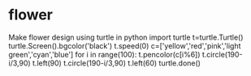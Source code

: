 # flower
Make flower design using turtle in python 
import turtle
t=turtle.Turtle()
turtle.Screen().bgcolor('black')
t.speed(0)
c=['yellow','red','pink','light green','cyan','blue']
for i in range(100):
	t.pencolor(c[i%6])
	t.circle(190-i/3,90)
	t.left(90)
	t.circle(190-i/3,90)
	t.left(60)
turtle.done()
